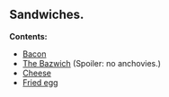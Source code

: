 ## Sandwiches.

**Contents:**
* [Bacon](Bacon_sandwich.md)
* [The Bazwich](Bazwich.md) (Spoiler: no anchovies.)
* [Cheese](Cheese_sandwich.md)
* [Fried egg](Fried-Egg.md)
